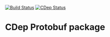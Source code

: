 [![Build Status](https://travis-ci.org/jomof/protobuf.svg?branch=master)](https://travis-ci.org/jomof/protobuf)
[![CDep Status](https://cdep-io.github.io/com.github.jomof/protobuf/latest/latest.svg)](https://github.com/jomof/protobuf/releases/latest)

# CDep Protobuf package



